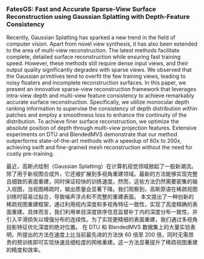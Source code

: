 ### FatesGS: Fast and Accurate Sparse-View Surface Reconstruction using Gaussian Splatting with Depth-Feature Consistency

Recently, Gaussian Splatting has sparked a new trend in the field of computer vision. Apart from novel view synthesis, it has also been extended to the area of multi-view reconstruction. The latest methods facilitate complete, detailed surface reconstruction while ensuring fast training speed. However, these methods still require dense input views, and their output quality significantly degrades with sparse views. We observed that the Gaussian primitives tend to overfit the few training views, leading to noisy floaters and incomplete reconstruction surfaces. In this paper, we present an innovative sparse-view reconstruction framework that leverages intra-view depth and multi-view feature consistency to achieve remarkably accurate surface reconstruction. Specifically, we utilize monocular depth ranking information to supervise the consistency of depth distribution within patches and employ a smoothness loss to enhance the continuity of the distribution. To achieve finer surface reconstruction, we optimize the absolute position of depth through multi-view projection features. Extensive experiments on DTU and BlendedMVS demonstrate that our method outperforms state-of-the-art methods with a speedup of 60x to 200x, achieving swift and fine-grained mesh reconstruction without the need for costly pre-training.

最近，高斯点绘制（Gaussian Splatting）在计算机视觉领域掀起了一股新潮流。除了用于新视图合成外，它还被扩展到多视角重建领域。最新的方法能够实现完整且细致的表面重建，同时保证较快的训练速度。然而，这些方法仍然需要密集的输入视图，当视图稀疏时，输出质量会显著下降。我们观察到，高斯原语在稀疏视图训练时容易过拟合，导致噪声浮点和不完整的重建表面。
本文提出了一种创新的稀疏视图重建框架，通过利用视内深度和多视角特征一致性，实现了高度精确的表面重建。具体而言，我们利用单目深度排序信息监督补丁内的深度分布一致性，并引入平滑损失以增强分布的连续性。为了实现更精细的表面重建，我们通过多视角投影特征优化深度的绝对位置。
在 DTU 和 BlendedMVS 数据集上的大量实验表明，所提出的方法在速度上比当前最先进的方法快 60 倍至 200 倍，同时无需昂贵的预训练即可实现快速且细粒度的网格重建。这一方法显著提升了稀疏视图重建的精度和效率。
